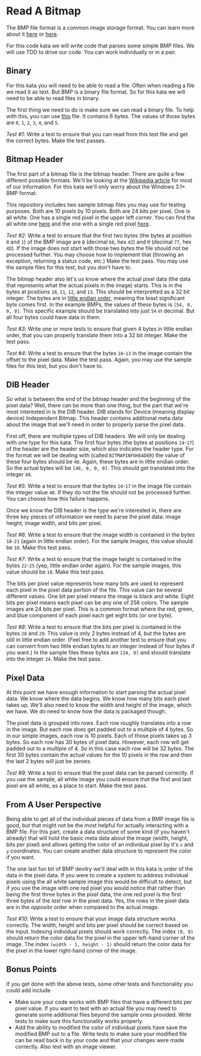 # Read A Bitmap

The BMP file format is a common image storage format. You can learn more about it [here](http://fileformats.archiveteam.org/wiki/BMP) or [here](https://en.wikipedia.org/wiki/BMP_file_format).

For this code kata we will write code that parses some simple BMP files. We will use TDD to drive our code. You can work individually or in a pair.

## Binary

For this kata you will need to be able to read a file. Often when reading a file we read it as text. But BMP is a binary file format. So for this kata we will need to be able to read files in binary.

The first thing we need to do is make sure we can read a binary file. To help with this, you can use [this](https://github.com/theparticleman/ReadABitmap/blob/master/test_file.bin) file. It contains 6 bytes. The values of those bytes are `0`, `1`, `2`, `3`, `4`, and `5`.

*Test #1*: Write a test to ensure that you can read from this test file and get the correct bytes. Make the test passes.

## Bitmap Header

The first part of a bitmap file is the bitmap header. There are quite a few different possible formats. We'll be looking at the [Wikipedia article](https://en.wikipedia.org/wiki/BMP_file_format) for most of our information. For this kata we'll only worry about the Windows 3.1+ BMP format.

This repository includes two sample bitmap files you may use for testing purposes. Both are 10 pixels by 10 pixels. Both are 24 bits per pixel. One is all white. One has a single red pixel in the upper left corner. You can find the all white one [here](https://github.com/theparticleman/ReadABitmap/blob/master/10x10_24bpp_all_white.bmp) and the one with a single red pixel [here](https://github.com/theparticleman/ReadABitmap/blob/master/10x10_24bpp_one_red_pixel.bmp).

*Test #2*: Write a test to ensure that the first two bytes (the bytes at position `0` and `1`) of the BMP image are `B` (decimal `66`, hex `42`) and `M` (decimal `77`, hex `4D`). If the image does not start with those two bytes the file should not be processed further. You may choose how to implement that (throwing an exception, returning a status code, etc.) Make the test pass. You may use the sample files for this test, but you don't have to.

The bitmap header also let's us know where the actual pixel data (the data that represents what the actual pixels in the image) starts. This is in the bytes at positions `10`, `11`, `12`, and `13`. This should be interpretted as a 32 bit integer. The bytes are in [little endian order](https://chortle.ccsu.edu/AssemblyTutorial/Chapter-15/ass15_3.html), meaning the least significant byte comes first. In the example BMPs, the values of these bytes is `[54, 0, 0, 0]`. This specific example should be translated into just `54` in decimal. But all four bytes could have data in them.

*Test #3*: Write one or more tests to ensure that given 4 bytes in little endian order, that you can properly translate them into a 32 bit integer. Make the test pass.

*Test #4*: Write a test to ensure that the bytes `10`-`13` in the image contain the offset to the pixel data. Make the test pass. Again, you may use the sample files for this test, but you don't have to.

## DIB Header

So what is between the end of the bitmap header and the beginning of the pixel data? Well, there can be more than one thing, but the part that we're most interested in is the DIB header. DIB stands for Device (meaning display device) Independent Bitmap. This header contains additional meta data about the image that we'll need in order to properly parse the pixel data.

First off, there are multiple types of DIB headers. We will only be dealing with one type for this kata. The first four bytes (the bytes at positions `14`-`17`) of the header are the header size, which also indicates the header type. For the format we will be dealing with (called `BITMAPINFOHEADER`) the value of these four bytes should be `40`. Again, these bytes are in little endian order. So the actual bytes will be `[40, 0, 0, 0]`. This should get translated into the integer `40`.

*Test #5*: Write a test to ensure that the bytes `14`-`17` in the image file contain the integer value `40`. If they do not the file should not be processed further. You can choose how this failure happens.

Once we know the DIB header is the type we're interested in, there are three key pieces of information we need to parse the pixel data: image height, image width, and bits per pixel.

*Test #6*: Write a test to ensure that the image width is contained in the bytes `18`-`21` (again in little endian order). For the sample images, this value should be `10`. Make this test pass.

*Test #7*: Write a test to ensure that the image height is contained in the bytes `22`-`25` (yep, little endian order again). For the sample images, this value should be `10`. Make this test pass.

The bits per pixel value represents how many bits are used to represent each pixel in the pixel data portion of the file. This value can be several different values. One bit per pixel means the image is black and white. Eight bits per pixel means each pixel can be any one of 256 colors. The sample images are 24 bits per pixel. This is a common format where the red, green, and blue component of each pixel each get eight bits (or one byte).

*Test #8*: Write a test to ensure that the bits per pixel is contained in the bytes `28` and `29`. This value is only 2 bytes instead of 4, but the bytes are still in little endian order. (Feel free to add another test to ensure that you can convert from two little endian bytes to an integer instead of four bytes if you want.) In the sample files these bytes are `[24, 0]` and should translate into the integer `24`. Make the test pass.

## Pixel Data

At this point we have enough information to start parsing the actual pixel data. We know where the data begins. We know how many bits each pixel takes up. We'll also need to know the width and height of the image, which we have. We do need to know how the data is packaged though.

The pixel data is grouped into rows. Each row roughly translates into a row in the image. But each row does get padded out to a multiple of 4 bytes. So in our simple images, each row is 10 pixels. Each of those pixels takes up 3 bytes. So each row has 30 bytes of pixel data. However, each row will get padded out to a multiple of 4. So in this case each row will be 32 bytes. The first 30 bytes contain the actual values for the 10 pixels in the row and then the last 2 bytes will just be zeroes.

*Test #9*: Write a test to ensure that the pixel data can be parsed correctly. If you use the sample, all white image you could ensure that the first and last pixel are all white, as a place to start. Make the test pass.

## From A User Perspective

Being able to get all of the individual pieces of data from a BMP image file is good, but that might not be the most helpful for actually interacting with a BMP file. For this part, create a data structure of some kind (if you haven't already) that will hold the basic meta data about the image (width, height, bits per pixel) and allows getting the color of an individual pixel by it's `x` and `y` coordinates. You can create another data structure to represent the color if you want.

The one last fun bit of BMP devilry we'll deal with in this kata is order of the data in the pixel data. If you were to create a system to address individual pixels using the all white sample image this would be difficult to detect, but if you use the image with one red pixel you would notice that rather than being the first three bytes in the pixel data, the one red pixel is the first three bytes of the _last_ row in the pixel data. Yes, the rows in the pixel data are in the *opposite* order when compared to the actual image.

*Test #10*: Write a test to ensure that your image data structure works correctly. The width, height and bits per pixel should be correct based on the input. Indexing individual pixels should work correctly. The index `(0, 0)` should return the color data for the pixel in the upper left-hand corner of the image. The index `(width - 1, height - 1)` should return the color data for the pixel in the lower right-hand corner of the image.

## Bonus Points

If you get done with the above tests, some other tests and functionality you could add include
- Make sure your code works with BMP files that have a different bits per pixel value. If you want to test with an actual file you may need to generate some additional files beyond the sample ones provided. Write tests to make sure this functionality works properly.
- Add the ability to modified the color of individual pixels have save the modified BMP out to a file. Write tests to make sure your modified file can be read back in by your code and that your changes were made correctly. Also test with an image viewer.
